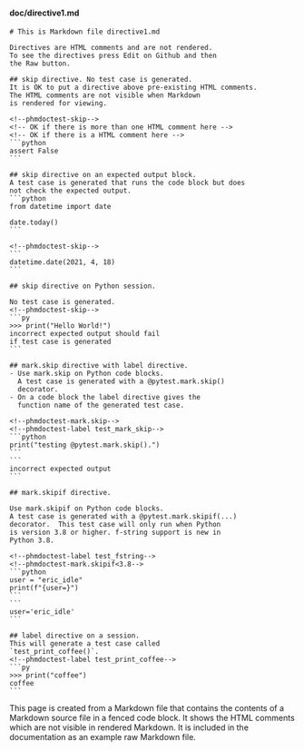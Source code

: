 #### doc/directive1.md
~~~
# This is Markdown file directive1.md

Directives are HTML comments and are not rendered.
To see the directives press Edit on Github and then
the Raw button.

## skip directive. No test case is generated.
It is OK to put a directive above pre-existing HTML comments.
The HTML comments are not visible when Markdown
is rendered for viewing.

<!--phmdoctest-skip-->
<!-- OK if there is more than one HTML comment here -->
<!-- OK if there is a HTML comment here -->
```python
assert False
```

## skip directive on an expected output block.
A test case is generated that runs the code block but does
not check the expected output.
```python
from datetime import date

date.today()
```

<!--phmdoctest-skip-->
```
datetime.date(2021, 4, 18)
```

## skip directive on Python session.

No test case is generated.
<!--phmdoctest-skip-->
```py
>>> print("Hello World!")
incorrect expected output should fail
if test case is generated
```

## mark.skip directive with label directive.
- Use mark.skip on Python code blocks.
  A test case is generated with a @pytest.mark.skip()
  decorator.
- On a code block the label directive gives the
  function name of the generated test case.

<!--phmdoctest-mark.skip-->
<!--phmdoctest-label test_mark_skip-->
```python
print("testing @pytest.mark.skip().")
```
```
incorrect expected output
```

## mark.skipif directive.

Use mark.skipif on Python code blocks.
A test case is generated with a @pytest.mark.skipif(...)
decorator.  This test case will only run when Python
is version 3.8 or higher. f-string support is new in
Python 3.8.

<!--phmdoctest-label test_fstring-->
<!--phmdoctest-mark.skipif<3.8-->
```python
user = "eric_idle"
print(f"{user=}")
```
```
user='eric_idle'
```

## label directive on a session. 
This will generate a test case called 
`test_print_coffee()`.
<!--phmdoctest-label test_print_coffee-->
```py
>>> print("coffee")
coffee
```
~~~
This page is created from a Markdown file that contains the contents
of a Markdown source file in a fenced code block.
It shows the HTML comments which are not visible in rendered Markdown.
It is included in the documentation as an example raw Markdown file.
